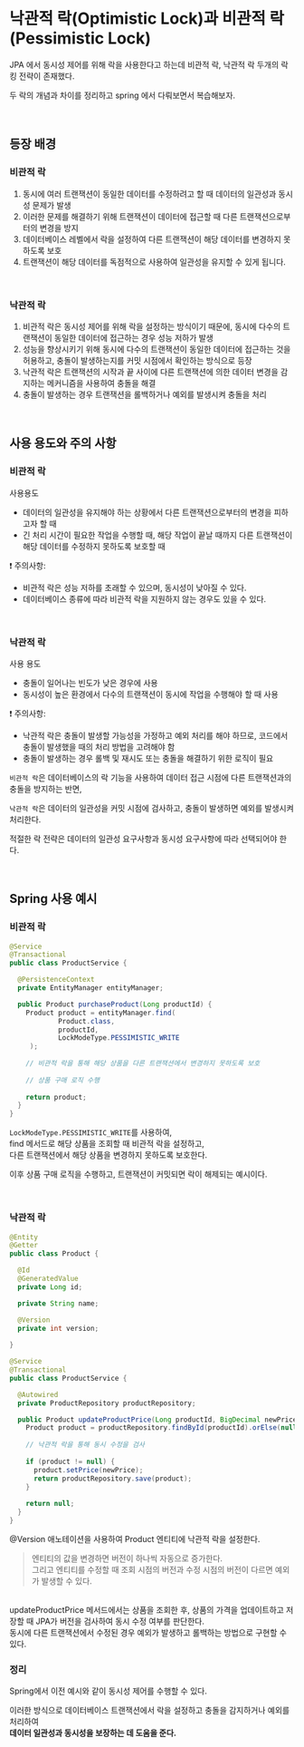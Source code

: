 # 낙관적 락(Optimistic Lock)과 비관적 락(Pessimistic Lock)
JPA 에서 동시성 제어를 위해 락을 사용한다고 하는데
비관적 락, 낙관적 락 두개의 락킹 전략이 존재했다.

두 락의 개념과 차이를 정리하고
spring 에서 다뤄보면서 복습해보자.

<br>

## **등장 배경**

### 비관적 락
1. 동시에 여러 트랜잭션이 동일한 데이터를 수정하려고 할 때 데이터의 일관성과 동시성 문제가 발생
2. 이러한 문제를 해결하기 위해 트랜잭션이 데이터에 접근할 때 다른 트랜잭션으로부터의 변경을 방지
3. 데이터베이스 레벨에서 락을 설정하여 다른 트랜잭션이 해당 데이터를 변경하지 못하도록 보호
4. 트랜잭션이 해당 데이터를 독점적으로 사용하여 일관성을 유지할 수 있게 됩니다.

<br>

### 낙관적 락

1. 비관적 락은 동시성 제어를 위해 락을 설정하는 방식이기 때문에, 동시에 다수의 트랜잭션이 동일한 데이터에 접근하는 경우 성능 저하가 발생
2. 성능을 향상시키기 위해 동시에 다수의 트랜잭션이 동일한 데이터에 접근하는 것을 허용하고, 충돌이 발생하는지를 커밋 시점에서 확인하는 방식으로 등장
3. 낙관적 락은 트랜잭션의 시작과 끝 사이에 다른 트랜잭션에 의한 데이터 변경을 감지하는 메커니즘을 사용하여 충돌을 해결
4. 충돌이 발생하는 경우 트랜잭션을 롤백하거나 예외를 발생시켜 충돌을 처리

<br>

## **사용 용도와 주의 사항**

### 비관적 락
사용용도
- 데이터의 일관성을 유지해야 하는 상황에서 다른 트랜잭션으로부터의 변경을 피하고자 할 때
- 긴 처리 시간이 필요한 작업을 수행할 때, 해당 작업이 끝날 때까지 다른 트랜잭션이 해당 데이터를 수정하지 못하도록 보호할 때

❗ 주의사항:
- 비관적 락은 성능 저하를 초래할 수 있으며, 동시성이 낮아질 수 있다.
- 데이터베이스 종류에 따라 비관적 락을 지원하지 않는 경우도 있을 수 있다.

<br>

### 낙관적 락
사용 용도
- 충돌이 일어나는 빈도가 낮은 경우에 사용
- 동시성이 높은 환경에서 다수의 트랜잭션이 동시에 작업을 수행해야 할 때 사용

❗ 주의사항:
- 낙관적 락은 충돌이 발생할 가능성을 가정하고 예외 처리를 해야 하므로, 코드에서 충돌이 발생했을 때의 처리 방법을 고려해야 함
- 충돌이 발생하는 경우 롤백 및 재시도 또는 충돌을 해결하기 위한 로직이 필요

`비관적 락`은 데이터베이스의 락 기능을 사용하여 데이터 접근 시점에 다른 트랜잭션과의 충돌을 방지하는 반면,

`낙관적 락`은 데이터의 일관성을 커밋 시점에 검사하고, 충돌이 발생하면 예외를 발생시켜 처리한다.
 
  적절한 락 전략은 데이터의 일관성 요구사항과 동시성 요구사항에 따라 선택되어야 한다.

<br>

## **Spring 사용 예시**

### 비관적 락

```java
@Service
@Transactional
public class ProductService {

  @PersistenceContext
  private EntityManager entityManager;

  public Product purchaseProduct(Long productId) {
    Product product = entityManager.find(
            Product.class,
            productId, 
            LockModeType.PESSIMISTIC_WRITE
     );
    
    // 비관적 락을 통해 해당 상품을 다른 트랜잭션에서 변경하지 못하도록 보호
    
    // 상품 구매 로직 수행
    
    return product;
  }
}

```

`LockModeType.PESSIMISTIC_WRITE`를 사용하여, <br> find 메서드로 해당 상품을 조회할 때 비관적 락을 설정하고, <br> 다른 트랜잭션에서 해당 상품을 변경하지 못하도록 보호한다. 

이후 상품 구매 로직을 수행하고, 트랜잭션이 커밋되면 락이 해제되는 예시이다.

<br>

### 낙관적 락
```java
@Entity
@Getter
public class Product {

  @Id
  @GeneratedValue
  private Long id;

  private String name;

  @Version
  private int version;
  
}

@Service
@Transactional
public class ProductService {

  @Autowired
  private ProductRepository productRepository;

  public Product updateProductPrice(Long productId, BigDecimal newPrice) {
    Product product = productRepository.findById(productId).orElse(null);
    
    // 낙관적 락을 통해 동시 수정을 검사
    
    if (product != null) {
      product.setPrice(newPrice);
      return productRepository.save(product);
    }
    
    return null;
  }
}

```

 @Version 애노테이션을 사용하여 Product 엔티티에 낙관적 락을 설정한다.
>  엔티티의 값을 변경하면 버전이 하나씩 자동으로 증가한다.<br> 그리고 엔티티를 수정할 때 조회 시점의 버전과 수정 시점의 버전이 다르면 예외가 발생할 수 있다.


<br>
  updateProductPrice 메서드에서는 상품을 조회한 후, 상품의 가격을 업데이트하고 저장할 때 JPA가 버전을 검사하여 동시 수정 여부를 판단한다. <br> 동시에 다른 트랜잭션에서 수정된 경우 예외가 발생하고 롤백하는 방법으로 구현할 수 있다.

<br>

### **정리**
 Spring에서 이전 예시와 같이 동시성 제어를 수행할 수 있다. <br> 
 
이러한 방식으로 데이터베이스 트랜잭션에서 락을 설정하고 충돌을 감지하거나 예외를 처리하여 <br>
**데이터 일관성과 동시성을 보장하는 데 도움을 준다.**